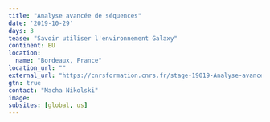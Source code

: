 ```yaml
---
title: "Analyse avancée de séquences"
date: '2019-10-29'
days: 3
tease: "Savoir utiliser l'environnement Galaxy"
continent: EU
location:
  name: "Bordeaux, France"
location_url: ""
external_url: "https://cnrsformation.cnrs.fr/stage-19019-Analyse-avancee-de-sequences.html?axe=98"
gtn: true
contact: "Macha Nikolski"
image: 
subsites: [global, us]
---
```


